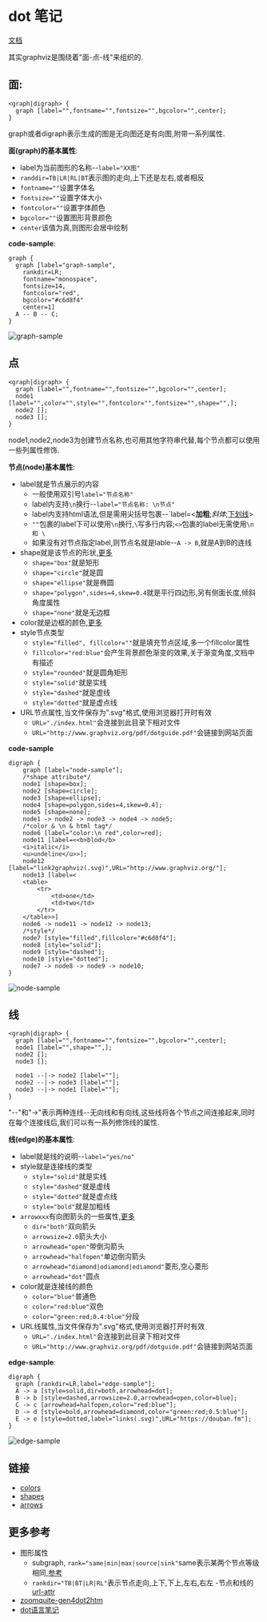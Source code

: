 # dot 笔记

[文档](http://www.graphviz.org/pdf/dotguide.pdf)

其实graphviz是围绕着"面-点-线"来组织的.

## 面:

```
<graph|digraph> {
  graph [label="",fontname="",fontsize="",bgcolor="",center];
}
```

graph或者digraph表示生成的图是无向图还是有向图,附带一系列属性.

**面(graph)的基本属性**:

- label为当前图形的名称--`label="XX图"`
- `randdir=TB|LR|RL|BT`表示图的走向,上下还是左右,或者相反
- `fontname=""`设置字体名
- `fontsize=""`设置字体大小
- `fontcolor=""`设置字体颜色
- `bgcolor=""`设置图形背景颜色
- `center`该值为真,则图形会居中绘制

**code-sample**:

```
graph {
  graph [label="graph-sample",
    rankdir=LR;
    fontname="monospace",
    fontsize=14,
    fontcolor="red",
    bgcolor="#c6d8f4"
    center=1]
  A -- B -- C;
}
```

![graph-sample](../images/graph-sample.png)

## 点

```
<graph|digraph> {
  graph [label="",fontname="",fontsize="",bgcolor="",center]; 
  node1 [label="",color="",style="",fontcolor="",fontsize="",shape="",];
  node2 [];
  node3 [];
}
```

node1,node2,node3为创建节点名称,也可用其他字符串代替,每个节点都可以使用一些列属性修饰.

**节点(node)基本属性**:

- label就是节点展示的内容
    - 一般使用双引号`label="节点名称"`
    - label内支持`\n`换行--`label="节点名称: \n节点"`
    - label内支持html语法,但是需用尖括号包裹--`label=<<b>加粗</b>;<i>斜体</i>;<u>下划线</u>>
    - `""`包裹的label下可以使用`\n`换行,`\`写多行内容;`<>`包裹的label无需使用`\n 和 \`
  - 如果没有对节点指定label,则节点名就是lable--`A -> B`,就是A到B的连线
- shape就是该节点的形状,[更多](http://www.graphviz.org/doc/info/shapes.html)
    - `shape="box"`就是矩形
    - `shape="circle"`就是圆
    - `shape="ellipse"`就是椭圆
    - `shape="polygon",sides=4,skew=0.4`就是平行四边形,另有侧面长度,倾斜角度属性
    - `shape="none"`就是无边框
- color就是边框的颜色,[更多](http://www.graphviz.org/doc/info/colors.html)
- style节点类型
    - `style="filled", fillcolor=""`就是填充节点区域,多一个fillcolor属性
    - `fillcolor="red:blue"`会产生背景颜色渐变的效果,关于渐变角度,文档中有描述
    - `style="rounded"`就是圆角矩形
    - `style="solid"`就是实线
    - `style="dashed"`就是虚线
    - `style="dotted"`就是虚点线
- URL节点属性,当文件保存为".svg"格式,使用浏览器打开时有效
    - `URL="./index.html"`会连接到此目录下相对文件
    - `URL="http://www.graphviz.org/pdf/dotguide.pdf"`会链接到网站页面
 
**code-sample**

```
digraph {
	graph [label="node-sample"];
	/*shape attribute*/
	node1 [shape=box];
	node2 [shape=circle];
	node3 [shape=ellipse];
	node4 [shape=polygon,sides=4,skew=0.4];
	node5 [shape=none];
	node1 -> node2 -> node3 -> node4 -> node5;
    /*color & \n & html tag*/
	node6 [label="color:\n red",color=red];
	node11 [label=<<b>blod</b>
	<i>italic</i>
	<u>undeline</u>>];
	node12 [label="link2graphviz(.svg)",URL="http://www.graphviz.org/"];
	node13 [label=<
	<table>
		<tr>
			<td>one</td>
			<td>two</td>
		</tr>
	</table>>]
	node6 -> node11 -> node12 -> node13;
    /*style*/
	node7 [style="filled",fillcolor="#c6d8f4"];
	node8 [style="solid"];
	node9 [style="dashed"];
	node10 [style="dotted"];
	node7 -> node8 -> node9 -> node10;
}
```

![node-sample](../images/node-sample.png)

## 线

```
<graph|digraph> {
  graph [label="",fontname="",fontsize="",bgcolor="",center]; 
  node1 [label="",shape="",];
  node2 [];
  node3 [];
  
  node1 --|-> node2 [label=""];
  node2 --|-> node3 [label=""];
  node3 --|-> node1 [label=""];
}
```

"--"和"->"表示两种连线--无向线和有向线,这些线将各个节点之间连接起来,同时在每个连接线后,我们可以有一系列修饰线的属性.

**线(edge)的基本属性**:

- label就是线的说明--`label="yes/no"`
- style就是连接线的类型
    - `style="solid"`就是实线
    - `style="dashed"`就是虚线
    - `style="dotted"`就是虚点线
    - `style="bold"`就是加粗线
- `arrowxxx`有向图箭头的一些属性,[更多](http://www.graphviz.org/doc/info/arrows.html)
    - `dir="both"`双向箭头
    - `arrowsize=2.0`箭头大小
    - `arrowhead="open"`带倒沟箭头
    - `arrowhead="halfopen"`单边倒沟箭头
    - `arrowhead="diamond|odiamond|ediamond"`菱形,空心菱形
    - `arrowhead="dot"`圆点
- color就是连接线的颜色
    - `color="blue"`普通色
    - `color="red:blue"`双色
    - `color="green:red;0.4:blue"`分段
- URL线属性,当文件保存为".svg"格式,使用浏览器打开时有效
    - `URL="./index.html"`会连接到此目录下相对文件
    - `URL="http://www.graphviz.org/pdf/dotguide.pdf"`会链接到网站页面

**edge-sample**:

```
digraph {
  graph [rankdir=LR,label="edge-sample"];
  A -> a [style=solid,dir=both,arrowhead=dot];
  B -> b [style=dashed,arrowsize=2.0,arrowhead=open,color=blue];
  C -> c [arrowhead=halfopen,color="red:blue"];
  D -> d [style=bold,arrowhead=diamond,color="green:red;0.5:blue"];
  E -> e [style=dotted,label="links(.svg)",URL="https://douban.fm"];
}
```

![edge-sample](../images/edge-sample.png)

## 链接

- [colors](https://www.graphviz.org/doc/info/colors.html)
- [shapes](www.graphviz.org/doc/info/shapes.html)
- [arrows](www.graphviz.org/doc/info/arrows.html)

## 更多参考

- 图形属性
    - subgraph, `rank="same|min|max|source|sink"`same表示某两个节点等级相同,[参考](https://stackoverflow.com/questions/25734244/how-do-i-place-nodes-on-the-same-level-in-dot)
    - `rankdir="TB|BT|LR|RL"`表示节点走向,上下,下上,左右,右左
-节点和线的[url-attr](http://safemap.sourceforge.net/demo/index-no-refresh.html)
- [zoomquite-gen4dot2htm](https://github.com/ZoomQuiet/zoomquiet.tangle/blob/master/dot/dotools/gen4dot2htm.py)
- [dot语言笔记](https://github.com/uolcano/blog/issues/13)
